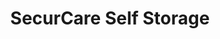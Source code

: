 ---
title: "SecurCare Self Storage"
url: /tulsa/securcare-self-storage-south-lewis-avenue/
shop: storage rental
---